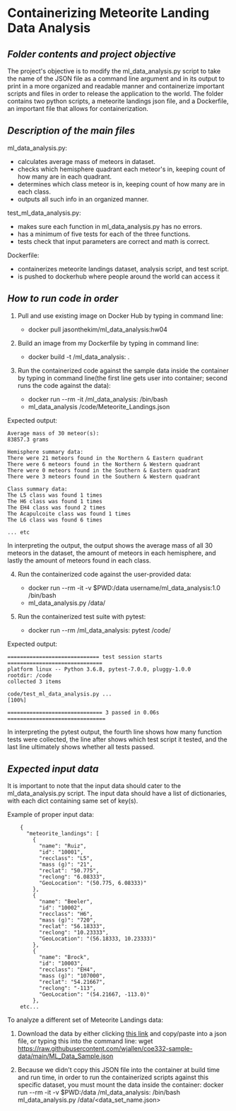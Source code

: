 # Containerizing Meteorite Landing Data Analysis

## _Folder contents and project objective_

The project's objective is to modify the ml_data_analysis.py script to take the name of the JSON file as a command line argument and in its output to print in a more organized and readable manner and containerize important scripts and files in order to release the application to the world. The folder contains two python scripts, a meteorite landings json file, and a Dockerfile, an important file that allows for containerization. 

## _Description of the main files_
ml_data_analysis.py:
- calculates average mass of meteors in dataset.
- checks which hemisphere quadrant each meteor's in, keeping count of how many are in each quadrant.
- determines which class meteor is in, keeping count of how many are in each class.
- outputs all such info in an organized manner.

test_ml_data_analysis.py:
- makes sure each function in ml_data_analysis.py has no errors.
- has a minimum of five tests for each of the three functions.
- tests check that input parameters are correct and math is correct.

Dockerfile:
- containerizes meteorite landings dataset, analysis script, and test script.
- is pushed to dockerhub where people around the world can access it

## _How to run code in order_

1. Pull and use existing image on Docker Hub by typing in command line:
   - docker pull jasonthekim/ml_data_analysis:hw04

2. Build an image from my Dockerfile by typing in command line:
   - docker build -t <username>/ml_data_analysis:<version> .

3. Run the containerized code against the sample data inside the container by typing in command line(the first line gets user into container; second runs the code against the data):
   - docker run --rm -it <username>/ml_data_analysis:<version> /bin/bash
   - ml_data_analysis /code/Meteorite_Landings.json

Expected output:

    Average mass of 30 meteor(s):
    83857.3 grams

    Hemisphere summary data:
    There were 21 meteors found in the Northern & Eastern quadrant
    There were 6 meteors found in the Northern & Western quadrant
    There were 0 meteors found in the Southern & Eastern quadrant
    There were 3 meteors found in the Southern & Western quadrant

    Class summary data:
    The L5 class was found 1 times
    The H6 class was found 1 times
    The EH4 class was found 2 times
    The Acapulcoite class was found 1 times
    The L6 class was found 6 times

    ... etc

In interpreting the output, the output shows the average mass of all 30 meteors in the dataset, the amount of meteors in each hemisphere, and lastly the amount of meteors found in each class.

4. Run the containerized code against the user-provided data:
   - docker run --rm -it -v $PWD:/data username/ml_data_analysis:1.0 /bin/bash
   - ml_data_analysis.py /data/<user-provided data file name>

5. Run the containerized test suite with pytest:
   - docker run --rm <username>/ml_data_analysis:<version> pytest /code/

Expected output:

    ============================= test session starts ==============================
    platform linux -- Python 3.6.8, pytest-7.0.0, pluggy-1.0.0
    rootdir: /code
    collected 3 items

    code/test_ml_data_analysis.py ...                                        [100%]

    ============================== 3 passed in 0.06s ===============================

In interpreting the pytest output, the fourth line shows how many function tests were collected, the line after shows which test script it tested, and the last line ultimately shows whether all tests passed. 
    
## _Expected input data_
It is important to note that the input data should cater to the ml_data_analysis.py script. The input data should have a list of dictionaries, with each dict containing same set of key(s). 

Example of proper input data:

        {
          "meteorite_landings": [
            {
              "name": "Ruiz",
              "id": "10001",
              "recclass": "L5",
              "mass (g)": "21",
              "reclat": "50.775",
              "reclong": "6.08333",
              "GeoLocation": "(50.775, 6.08333)"
            },
            {
              "name": "Beeler",
              "id": "10002",
              "recclass": "H6",
              "mass (g)": "720",
              "reclat": "56.18333",
              "reclong": "10.23333",
              "GeoLocation": "(56.18333, 10.23333)"
            },
            {
              "name": "Brock",
              "id": "10003",
              "recclass": "EH4",
              "mass (g)": "107000",
              "reclat": "54.21667",
              "reclong": "-113",
              "GeoLocation": "(54.21667, -113.0)"
            },
        etc...

To analyze a different set of Meteorite Landings data:
1. Download the data by either clicking [this link](https://raw.githubusercontent.com/wjallen/coe332-sample-data/main/ML_Data_Sample.json) and copy/paste into a json file, or typing this into the command line:
    wget https://raw.githubusercontent.com/wjallen/coe332-sample-data/main/ML_Data_Sample.json 

2. Because we didn't copy this JSON file into the container at build time and run time, in order to run the containerized scripts against this specific dataset, you must mount the data inside the container:
    docker run --rm -it -v $PWD:/data <username>/ml_data_analysis:<version> /bin/bash 
    ml_data_analysis.py /data/<data_set_name.json>




